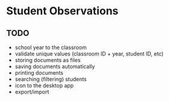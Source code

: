 # Student Observations

## TODO
- school year to the classroom
- validate unique values (classroom ID + year, student ID, etc)
- storing documents as files
- saving documents automatically
- printing documents
- searching (filtering) students
- icon to the desktop app
- export/import

